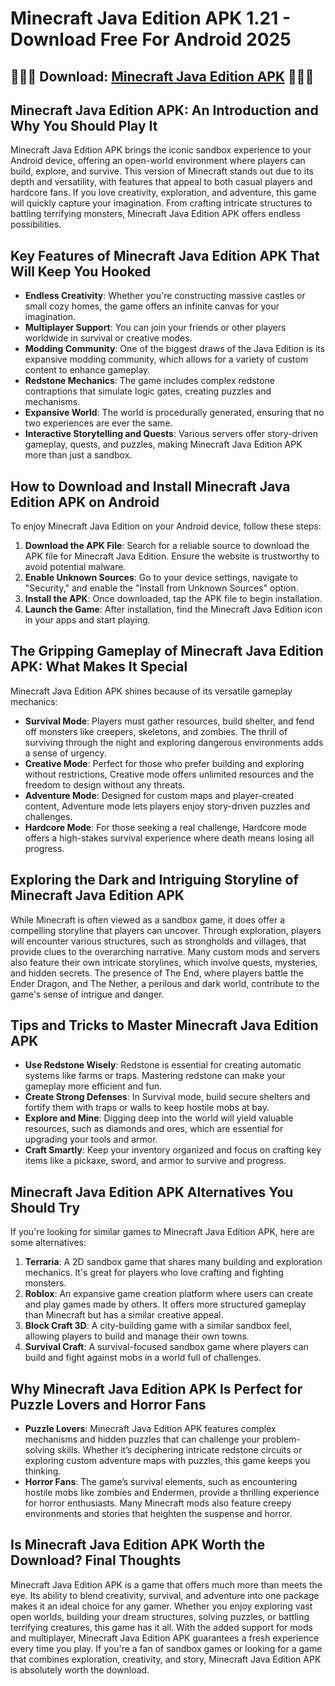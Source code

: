 # Minecraft Java Edition APK 1.21 - Download Free For Android 2025

## ️🎈️🎈️🎈 Download: [Minecraft Java Edition APK](https://apkmia.com/minecraft-java-edition/) ️🎈️🎈️🎈

## **Minecraft Java Edition APK: An Introduction and Why You Should Play It**

Minecraft Java Edition APK brings the iconic sandbox experience to your Android device, offering an open-world environment where players can build, explore, and survive. This version of Minecraft stands out due to its depth and versatility, with features that appeal to both casual players and hardcore fans. If you love creativity, exploration, and adventure, this game will quickly capture your imagination. From crafting intricate structures to battling terrifying monsters, Minecraft Java Edition APK offers endless possibilities.

## **Key Features of Minecraft Java Edition APK That Will Keep You Hooked**

- **Endless Creativity**: Whether you're constructing massive castles or small cozy homes, the game offers an infinite canvas for your imagination.
- **Multiplayer Support**: You can join your friends or other players worldwide in survival or creative modes.
- **Modding Community**: One of the biggest draws of the Java Edition is its expansive modding community, which allows for a variety of custom content to enhance gameplay.
- **Redstone Mechanics**: The game includes complex redstone contraptions that simulate logic gates, creating puzzles and mechanisms.
- **Expansive World**: The world is procedurally generated, ensuring that no two experiences are ever the same.
- **Interactive Storytelling and Quests**: Various servers offer story-driven gameplay, quests, and puzzles, making Minecraft Java Edition APK more than just a sandbox.

## **How to Download and Install Minecraft Java Edition APK on Android**

To enjoy Minecraft Java Edition on your Android device, follow these steps:

1. **Download the APK File**: Search for a reliable source to download the APK file for Minecraft Java Edition. Ensure the website is trustworthy to avoid potential malware.
2. **Enable Unknown Sources**: Go to your device settings, navigate to "Security," and enable the "Install from Unknown Sources" option.
3. **Install the APK**: Once downloaded, tap the APK file to begin installation.
4. **Launch the Game**: After installation, find the Minecraft Java Edition icon in your apps and start playing.

## **The Gripping Gameplay of Minecraft Java Edition APK: What Makes It Special**

Minecraft Java Edition APK shines because of its versatile gameplay mechanics:

- **Survival Mode**: Players must gather resources, build shelter, and fend off monsters like creepers, skeletons, and zombies. The thrill of surviving through the night and exploring dangerous environments adds a sense of urgency.
- **Creative Mode**: Perfect for those who prefer building and exploring without restrictions, Creative mode offers unlimited resources and the freedom to design without any threats.
- **Adventure Mode**: Designed for custom maps and player-created content, Adventure mode lets players enjoy story-driven puzzles and challenges.
- **Hardcore Mode**: For those seeking a real challenge, Hardcore mode offers a high-stakes survival experience where death means losing all progress.

## **Exploring the Dark and Intriguing Storyline of Minecraft Java Edition APK**

While Minecraft is often viewed as a sandbox game, it does offer a compelling storyline that players can uncover. Through exploration, players will encounter various structures, such as strongholds and villages, that provide clues to the overarching narrative. Many custom mods and servers also feature their own intricate storylines, which involve quests, mysteries, and hidden secrets. The presence of The End, where players battle the Ender Dragon, and The Nether, a perilous and dark world, contribute to the game's sense of intrigue and danger.

## **Tips and Tricks to Master Minecraft Java Edition APK**

- **Use Redstone Wisely**: Redstone is essential for creating automatic systems like farms or traps. Mastering redstone can make your gameplay more efficient and fun.
- **Create Strong Defenses**: In Survival mode, build secure shelters and fortify them with traps or walls to keep hostile mobs at bay.
- **Explore and Mine**: Digging deep into the world will yield valuable resources, such as diamonds and ores, which are essential for upgrading your tools and armor.
- **Craft Smartly**: Keep your inventory organized and focus on crafting key items like a pickaxe, sword, and armor to survive and progress.

## **Minecraft Java Edition APK Alternatives You Should Try**

If you're looking for similar games to Minecraft Java Edition APK, here are some alternatives:

1. **Terraria**: A 2D sandbox game that shares many building and exploration mechanics. It's great for players who love crafting and fighting monsters.
2. **Roblox**: An expansive game creation platform where users can create and play games made by others. It offers more structured gameplay than Minecraft but has a similar creative appeal.
3. **Block Craft 3D**: A city-building game with a similar sandbox feel, allowing players to build and manage their own towns.
4. **Survival Craft**: A survival-focused sandbox game where players can build and fight against mobs in a world full of challenges.

## **Why Minecraft Java Edition APK Is Perfect for Puzzle Lovers and Horror Fans**

- **Puzzle Lovers**: Minecraft Java Edition APK features complex mechanisms and hidden puzzles that can challenge your problem-solving skills. Whether it’s deciphering intricate redstone circuits or exploring custom adventure maps with puzzles, this game keeps you thinking.
- **Horror Fans**: The game’s survival elements, such as encountering hostile mobs like zombies and Endermen, provide a thrilling experience for horror enthusiasts. Many Minecraft mods also feature creepy environments and stories that heighten the suspense and horror.

## **Is Minecraft Java Edition APK Worth the Download? Final Thoughts**

Minecraft Java Edition APK is a game that offers much more than meets the eye. Its ability to blend creativity, survival, and adventure into one package makes it an ideal choice for any gamer. Whether you enjoy exploring vast open worlds, building your dream structures, solving puzzles, or battling terrifying creatures, this game has it all. With the added support for mods and multiplayer, Minecraft Java Edition APK guarantees a fresh experience every time you play. If you're a fan of sandbox games or looking for a game that combines exploration, creativity, and story, Minecraft Java Edition APK is absolutely worth the download.
